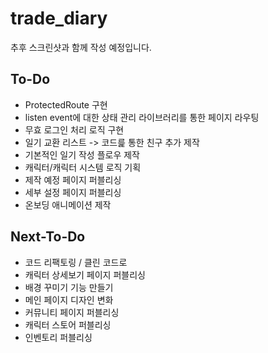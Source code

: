 # trade_diary

추후 스크린샷과 함께 작성 예정입니다.

## To-Do

- ProtectedRoute 구현
- listen event에 대한 상태 관리 라이브러리를 통한 페이지 라우팅
- 무효 로그인 처리 로직 구현
- 일기 교환 리스트 -> 코드릁 통한 친구 추가 제작
- 기본적인 일기 작성 플로우 제작
- 캐릭터/캐릭터 시스템 로직 기획
- 제작 예정 페이지 퍼블리싱
- 세부 설정 페이지 퍼블리싱
- 온보딩 애니메이션 제작

## Next-To-Do

- 코드 리팩토링 / 클린 코드로
- 캐릭터 상세보기 페이지 퍼블리싱
- 배경 꾸미기 기능 만들기
- 메인 페이지 디자인 변화
- 커뮤니티 페이지 퍼블리싱
- 캐릭터 스토어 퍼블리싱
- 인벤토리 퍼블리싱
